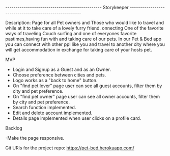 ----------------------------------------------- Storykeeper ------------------------------------------------------

Description:
Page for all Pet owners and Those who would like to travel and while at it to take care of a lovely furry friend. 
onnecting One of the favorite ways of traveling Couch surfing and one of everyones favorite pastimes,having fun with and taking care of our pets.
In our Pet & Bed app you can connect with other ppl like you and travel to another city where you will get  accommodation in exchange for taking care of your hosts pet.



MVP
- Login and Signup as a Guest and as an Owner.
- Choose preference between cities and pets.
- Logo works as a "back to home" button.
- On "find pet lover" page user can see all guest accounts, filter them by city and pet preference.
- On "find pet owner" page user can see all owner accounts, filter them by city and pet preference.
- Search function implemented.
- Edit and delete account implemented.
- Details page implemented when user clicks on a profile card.



Backlog

-Make the page responsive. 


Git URls for the project repo: https://pet-bed.herokuapp.com/
